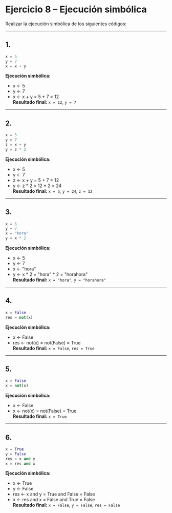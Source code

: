
# Ejercicio 8 – Ejecución simbólica

Realizar la ejecución simbólica de los siguientes códigos:

---

## 1.  
```python
x = 5
y = 7
x = x + y
```

**Ejecución simbólica:**

- x ← 5  
- y ← 7  
- x ← x + y = 5 + 7 = 12  
**Resultado final:** `x = 12`, `y = 7`

---

## 2.  
```python
x = 5
y = 7
z = x + y
y = z * 2
```

**Ejecución simbólica:**

- x ← 5  
- y ← 7  
- z ← x + y = 5 + 7 = 12  
- y ← z * 2 = 12 * 2 = 24  
**Resultado final:** `x = 5`, `y = 24`, `z = 12`

---

## 3.  
```python
x = 5
y = 7
x = "hora"
y = x * 2
```

**Ejecución simbólica:**

- x ← 5  
- y ← 7  
- x ← "hora"  
- y ← x * 2 = "hora" * 2 = "horahora"  
**Resultado final:** `x = "hora"`, `y = "horahora"`

---

## 4.  
```python
x = False
res = not(x)
```

**Ejecución simbólica:**

- x ← False  
- res ← not(x) = not(False) = True  
**Resultado final:** `x = False`, `res = True`

---

## 5.  
```python
x = False
x = not(x)
```

**Ejecución simbólica:**

- x ← False  
- x ← not(x) = not(False) = True  
**Resultado final:** `x = True`

---

## 6.  
```python
x = True
y = False
res = x and y
x = res and x
```

**Ejecución simbólica:**

- x ← True  
- y ← False  
- res ← x and y = True and False = False  
- x ← res and x = False and True = False  
**Resultado final:** `x = False`, `y = False`, `res = False`
